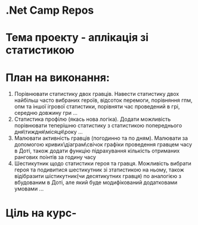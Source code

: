 # .Net Camp Repos
# Тема проекту - аплікація зі статистикою 
# План на виконання:
1) Порівнювати статистику двох гравців. Навести статистику двох найбільш часто вибраних героїв, відсоток перемоги, порівняння гпм, опм та іншої ігрової статистики, порівняти час проведений в грі, середню довжину гри ...
2) Статистика профілю (якась нова логіка). Додати можливість порівнювати теперішню статистику з статистикою попереднього дня\тиждня\місяця\року ...
3) Малювати активність гравців (погодинно та по дням). Малювати за допомогою кривих\діаграм\свічок графіки проведення гравцем часу в Доті, також додати функцію підрахування кількість отриманих рангових поінтів за годину часу
4) Шестикутник щодо статистики героя та гравця. Можливість вибрати героя та подивитися шестикутник зі зтатистикою на ньому, також відібразити шістикутник(чи десятикутних гравця) по аналогією з вбудованим в Доті, але який буде модифікований додатковами умовами
...
# Ціль на курс-

